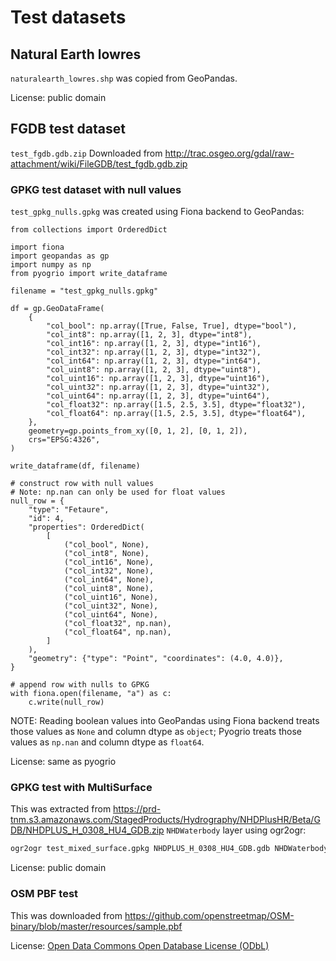 # Test datasets

## Natural Earth lowres

`naturalearth_lowres.shp` was copied from GeoPandas.

License: public domain

## FGDB test dataset

`test_fgdb.gdb.zip`
Downloaded from http://trac.osgeo.org/gdal/raw-attachment/wiki/FileGDB/test_fgdb.gdb.zip

### GPKG test dataset with null values

`test_gpkg_nulls.gpkg` was created using Fiona backend to GeoPandas:

```
from collections import OrderedDict

import fiona
import geopandas as gp
import numpy as np
from pyogrio import write_dataframe

filename = "test_gpkg_nulls.gpkg"

df = gp.GeoDataFrame(
    {
        "col_bool": np.array([True, False, True], dtype="bool"),
        "col_int8": np.array([1, 2, 3], dtype="int8"),
        "col_int16": np.array([1, 2, 3], dtype="int16"),
        "col_int32": np.array([1, 2, 3], dtype="int32"),
        "col_int64": np.array([1, 2, 3], dtype="int64"),
        "col_uint8": np.array([1, 2, 3], dtype="uint8"),
        "col_uint16": np.array([1, 2, 3], dtype="uint16"),
        "col_uint32": np.array([1, 2, 3], dtype="uint32"),
        "col_uint64": np.array([1, 2, 3], dtype="uint64"),
        "col_float32": np.array([1.5, 2.5, 3.5], dtype="float32"),
        "col_float64": np.array([1.5, 2.5, 3.5], dtype="float64"),
    },
    geometry=gp.points_from_xy([0, 1, 2], [0, 1, 2]),
    crs="EPSG:4326",
)

write_dataframe(df, filename)

# construct row with null values
# Note: np.nan can only be used for float values
null_row = {
    "type": "Fetaure",
    "id": 4,
    "properties": OrderedDict(
        [
            ("col_bool", None),
            ("col_int8", None),
            ("col_int16", None),
            ("col_int32", None),
            ("col_int64", None),
            ("col_uint8", None),
            ("col_uint16", None),
            ("col_uint32", None),
            ("col_uint64", None),
            ("col_float32", np.nan),
            ("col_float64", np.nan),
        ]
    ),
    "geometry": {"type": "Point", "coordinates": (4.0, 4.0)},
}

# append row with nulls to GPKG
with fiona.open(filename, "a") as c:
    c.write(null_row)
```

NOTE: Reading boolean values into GeoPandas using Fiona backend treats those
values as `None` and column dtype as `object`; Pyogrio treats those values as
`np.nan` and column dtype as `float64`.

License: same as pyogrio

### GPKG test with MultiSurface

This was extracted from https://prd-tnm.s3.amazonaws.com/StagedProducts/Hydrography/NHDPlusHR/Beta/GDB/NHDPLUS_H_0308_HU4_GDB.zip
`NHDWaterbody` layer using ogr2ogr:

```bash
ogr2ogr test_mixed_surface.gpkg NHDPLUS_H_0308_HU4_GDB.gdb NHDWaterbody -where '"NHDPlusID" = 15000300070477' -select "NHDPlusID"
```

License: public domain

### OSM PBF test

This was downloaded from https://github.com/openstreetmap/OSM-binary/blob/master/resources/sample.pbf

License: [Open Data Commons Open Database License (ODbL)](https://opendatacommons.org/licenses/odbl/)
